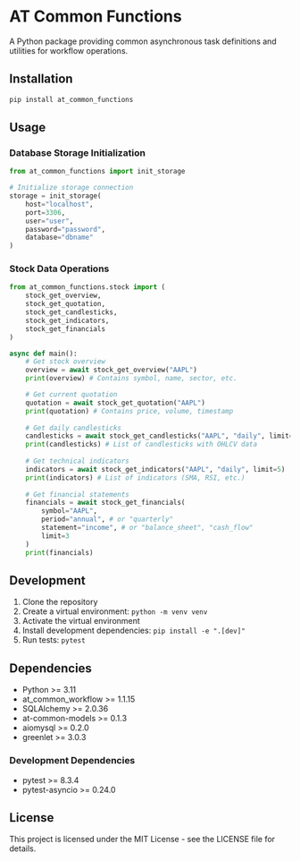 # AT Common Functions

A Python package providing common asynchronous task definitions and utilities for workflow operations.

## Installation
```bash
pip install at_common_functions
```

## Usage
### Database Storage Initialization
```python
from at_common_functions import init_storage

# Initialize storage connection
storage = init_storage(
    host="localhost",
    port=3306,
    user="user",
    password="password",
    database="dbname"
)
```

### Stock Data Operations
```python
from at_common_functions.stock import (
    stock_get_overview,
    stock_get_quotation,
    stock_get_candlesticks,
    stock_get_indicators,
    stock_get_financials
)

async def main():
    # Get stock overview
    overview = await stock_get_overview("AAPL")
    print(overview) # Contains symbol, name, sector, etc.

    # Get current quotation
    quotation = await stock_get_quotation("AAPL")
    print(quotation) # Contains price, volume, timestamp
    
    # Get daily candlesticks
    candlesticks = await stock_get_candlesticks("AAPL", "daily", limit=5)
    print(candlesticks) # List of candlesticks with OHLCV data
    
    # Get technical indicators
    indicators = await stock_get_indicators("AAPL", "daily", limit=5)
    print(indicators) # List of indicators (SMA, RSI, etc.)
    
    # Get financial statements
    financials = await stock_get_financials(
        symbol="AAPL",
        period="annual", # or "quarterly"
        statement="income", # or "balance_sheet", "cash_flow"
        limit=3
    )
    print(financials)
```

## Development

1. Clone the repository
2. Create a virtual environment: `python -m venv venv`
3. Activate the virtual environment
4. Install development dependencies: `pip install -e ".[dev]"`
5. Run tests: `pytest`

## Dependencies

- Python >= 3.11
- at_common_workflow >= 1.1.15
- SQLAlchemy >= 2.0.36
- at-common-models >= 0.1.3
- aiomysql >= 0.2.0
- greenlet >= 3.0.3

### Development Dependencies
- pytest >= 8.3.4
- pytest-asyncio >= 0.24.0

## License

This project is licensed under the MIT License - see the LICENSE file for details.